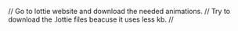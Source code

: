 // Go to lottie website and download the needed animations.
// Try to download the .lottie files beacuse it uses less kb.
//
